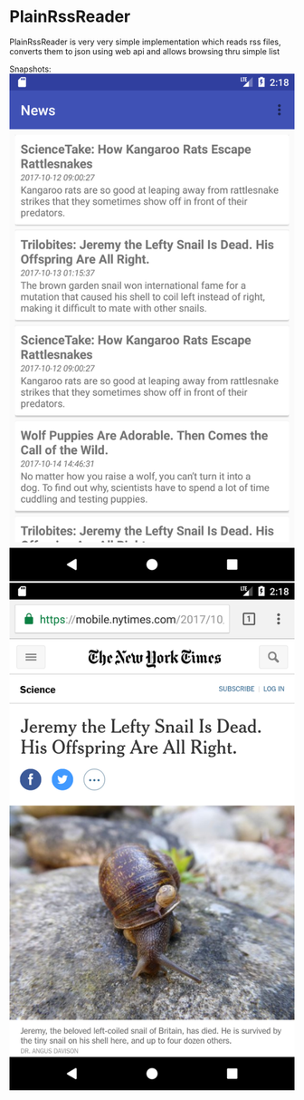 # PlainRssReader

PlainRssReader is very very simple implementation which reads rss files, 
converts them to json using web api and allows browsing thru simple list

Snapshots: 
![list][list]
![item][item]

[list]: https://github.com/nikkijuk/PlainRssReader/blob/master/docs/news-list.png "List of feeds"
[item]: https://github.com/nikkijuk/PlainRssReader/blob/master/docs/news-item.png "Feed item"


